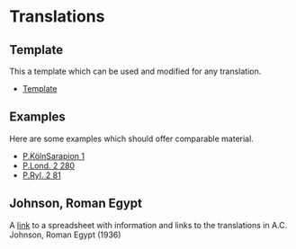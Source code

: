 # Translations

## Template
This a template which can be used and modified for any translation.
- [Template](https://github.com/jcowey/translations/blob/main/template.md)

## Examples
Here are some examples which should offer comparable material.
- [P.KölnSarapion 1](https://github.com/jcowey/translations/blob/main/pKoelnSarapion_1.md)
- [P.Lond. 2 280](https://github.com/jcowey/translations/blob/main/pLond_2_280.md)
- [P.Ryl. 2 81](https://github.com/jcowey/translations/blob/main/pRyl_2_81.md)

## Johnson, Roman Egypt
A [link](https://docs.google.com/spreadsheets/d/1mLpwqwr0UmcNbnlJQpLVT2en7raPeQTCMmlpyK0OlG4/edit?gid=0#gid=0) to a spreadsheet with information and links to the translations in A.C. Johnson, Roman Egypt (1936)
